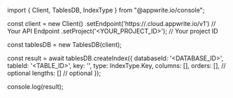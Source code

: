 import { Client, TablesDB, IndexType } from "@appwrite.io/console";

const client = new Client()
    .setEndpoint('https://<REGION>.cloud.appwrite.io/v1') // Your API Endpoint
    .setProject('<YOUR_PROJECT_ID>'); // Your project ID

const tablesDB = new TablesDB(client);

const result = await tablesDB.createIndex({
    databaseId: '<DATABASE_ID>',
    tableId: '<TABLE_ID>',
    key: '',
    type: IndexType.Key,
    columns: [],
    orders: [], // optional
    lengths: [] // optional
});

console.log(result);
